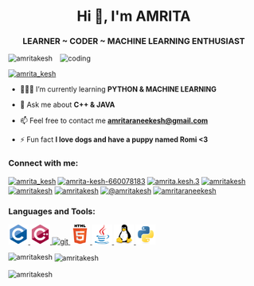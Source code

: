 <h1 align="center">Hi 👋, I'm AMRITA</h1>
<h3 align="center">LEARNER ~ CODER ~ MACHINE LEARNING ENTHUSIAST</h3>
<img align="right" alt="coding" width="400" src="https://image.myanimelist.net/ui/BQM6jEZ-UJLgGUuvrNkYUCy7FIFKKB9CyLfPqsQX5lvU2OHMFHMPGbBRbscEOk9G4qxryUjrlu73AiQq4aKCHw" >

<p align="left"> <img src="https://komarev.com/ghpvc/?username=amritakesh&label=Profile%20views&color=0e75b6&style=flat" alt="amritakesh" /> </p>

<p align="left"> <a href="https://twitter.com/amrita_kesh" target="blank"><img src="https://img.shields.io/twitter/follow/amrita_kesh?logo=twitter&style=for-the-badge" alt="amrita_kesh" /></a> </p>


- 👩🏻‍💻 I’m currently learning **PYTHON & MACHINE LEARNING**

- 💬 Ask me about **C++ & JAVA**

- 📫 Feel free to contact me **amritaraneekesh@gmail.com**

- ⚡ Fun fact **I love dogs and have a puppy named Romi <3**

<h3 align="left">Connect with me:</h3>
<p align="left">
<a href="https://twitter.com/amrita_kesh" target="blank"><img align="center" src="https://cdn.jsdelivr.net/npm/simple-icons@3.0.1/icons/twitter.svg" alt="amrita_kesh" height="30" width="40" /></a>
<a href="https://linkedin.com/in/amrita-kesh-660078183" target="blank"><img align="center" src="https://cdn.jsdelivr.net/npm/simple-icons@3.0.1/icons/linkedin.svg" alt="amrita-kesh-660078183" height="30" width="40" /></a>
<a href="https://fb.com/amrita.kesh.3" target="blank"><img align="center" src="https://cdn.jsdelivr.net/npm/simple-icons@3.0.1/icons/facebook.svg" alt="amrita.kesh.3" height="30" width="40" /></a>
<a href="https://instagram.com/amritakesh" target="blank"><img align="center" src="https://cdn.jsdelivr.net/npm/simple-icons@3.0.1/icons/instagram.svg" alt="amritakesh" height="30" width="40" /></a>
<a href="https://www.codechef.com/users/amritakesh" target="blank"><img align="center" src="https://cdn.jsdelivr.net/npm/simple-icons@3.1.0/icons/codechef.svg" alt="amritakesh" height="30" width="40" /></a>
<a href="https://www.hackerrank.com/amritakesh" target="blank"><img align="center" src="https://cdn.jsdelivr.net/npm/simple-icons@3.0.1/icons/hackerrank.svg" alt="amritakesh" height="30" width="40" /></a>
<a href="https://www.hackerearth.com/@amritakesh" target="blank"><img align="center" src="https://cdn.jsdelivr.net/npm/simple-icons@3.0.1/icons/hackerearth.svg" alt="@amritakesh" height="30" width="40" /></a>
<a href="https://auth.geeksforgeeks.org/user/amritaraneekesh" target="blank"><img align="center" src="https://cdn.jsdelivr.net/npm/simple-icons@3.0.1/icons/geeksforgeeks.svg" alt="amritaraneekesh" height="30" width="40" /></a>
</p>

<h3 align="left">Languages and Tools:</h3>
<p align="left"> <a href="https://www.cprogramming.com/" target="_blank"> <img src="https://raw.githubusercontent.com/devicons/devicon/master/icons/c/c-original.svg" alt="c" width="40" height="40"/> </a> <a href="https://www.w3schools.com/cpp/" target="_blank"> <img src="https://raw.githubusercontent.com/devicons/devicon/master/icons/cplusplus/cplusplus-original.svg" alt="cplusplus" width="40" height="40"/> </a> <a href="https://git-scm.com/" target="_blank"> <img src="https://www.vectorlogo.zone/logos/git-scm/git-scm-icon.svg" alt="git" width="40" height="40"/> </a> <a href="https://www.w3.org/html/" target="_blank"> <img src="https://raw.githubusercontent.com/devicons/devicon/master/icons/html5/html5-original-wordmark.svg" alt="html5" width="40" height="40"/> </a> <a href="https://www.java.com" target="_blank"> <img src="https://raw.githubusercontent.com/devicons/devicon/master/icons/java/java-original.svg" alt="java" width="40" height="40"/> </a> <a href="https://www.linux.org/" target="_blank"> <img src="https://raw.githubusercontent.com/devicons/devicon/master/icons/linux/linux-original.svg" alt="linux" width="40" height="40"/> </a> <a href="https://www.python.org" target="_blank"> <img src="https://raw.githubusercontent.com/devicons/devicon/master/icons/python/python-original.svg" alt="python" width="40" height="40"/> </a> </p>

<p><img align="left" src="https://github-readme-stats.vercel.app/api/top-langs?username=amritakesh&show_icons=true&locale=en&layout=compact" alt="amritakesh" /></p>

<p>&nbsp;<img align="center" src="https://github-readme-stats.vercel.app/api?username=amritakesh&show_icons=true&locale=en" alt="amritakesh" /></p>

<p><img align="center" src="https://github-readme-streak-stats.herokuapp.com/?user=amritakesh&" alt="amritakesh" /></p>
